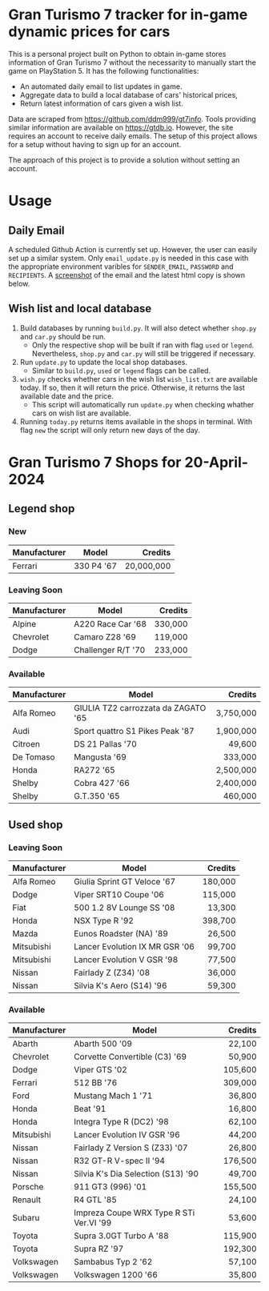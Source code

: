 # Gran Turismo 7 tracker for in-game dynamic prices for cars

This is a personal project built on Python to obtain in-game stores information of Gran Turismo 7 without the necessarity to manually start the game on PlayStation 5. It has the following functionalities:

- An automated daily email to list updates in game.
- Aggregate data to build a local database of cars' historical prices,
- Return latest information of cars given a wish list.

Data are scraped from https://github.com/ddm999/gt7info. Tools providing similar information are available on https://gtdb.io. However, the site requires an account to receive daily emails. The setup of this project allows for a setup without having to sign up for an account.

The approach of this project is to provide a solution without setting an account.

# Usage

## Daily Email

A scheduled Github Action is currently set up. However, the user can easily set up a similar system. Only `email_update.py` is needed in this case with the appropriate environment varibles for `SENDER_EMAIL`, `PASSWORD` and `RECIPIENTS`. A [screenshot](https://raw.githubusercontent.com/marcohoucheng/Gran-Turismo-7-Price-Tracker/main/data/email_screenshot.png) of the email and the latest html copy is shown below.

## Wish list and local database

1. Build databases by running `build.py`. It will also detect whether `shop.py` and `car.py` should be run.
    - Only the respective shop will be built if ran with flag `used` or `legend`. Nevertheless, `shop.py` and `car.py` will still be triggered if necessary.
2. Run `update.py` to update the local shop databases.
    - Similar to `build.py`, `used` or `legend` flags can be called.
3. `wish.py` checks whether cars in the wish list `wish_list.txt` are available today. If so, then it will return the price. Otherwise, it returns the last available date and the price.
    - This script will automatically run `update.py` when checking whather cars on wish list are available.
4. Running `today.py` returns items available in the shops in terminal. With flag `new` the script will only return new days of the day.


# Gran Turismo 7 Shops for 20-April-2024



## Legend shop

### New
 | Manufacturer | Model | Credits |
 | --- | --- | --: |
|Ferrari|330 P4 '67|20,000,000|

### Leaving Soon
 | Manufacturer | Model | Credits |
 | --- | --- | --: |
|Alpine|A220 Race Car '68|330,000|
|Chevrolet|Camaro Z28 '69|119,000|
|Dodge|Challenger R/T '70|233,000|

### Available
 | Manufacturer | Model | Credits |
 | --- | --- | --: |
|Alfa Romeo|GIULIA TZ2 carrozzata da ZAGATO '65|3,750,000|
|Audi|Sport quattro S1 Pikes Peak '87|1,900,000|
|Citroen|DS 21 Pallas '70|49,600|
|De Tomaso|Mangusta '69|333,000|
|Honda|RA272 '65|2,500,000|
|Shelby|Cobra 427 '66|2,400,000|
|Shelby|G.T.350 '65|460,000|


## Used shop

### Leaving Soon
 | Manufacturer | Model | Credits |
 | --- | --- | --: |
|Alfa Romeo|Giulia Sprint GT Veloce '67|180,000|
|Dodge|Viper SRT10 Coupe '06|115,000|
|Fiat|500 1.2 8V Lounge SS '08|13,300|
|Honda|NSX Type R '92|398,700|
|Mazda|Eunos Roadster (NA) '89|26,500|
|Mitsubishi|Lancer Evolution IX MR GSR '06|99,700|
|Mitsubishi|Lancer Evolution V GSR '98|77,500|
|Nissan|Fairlady Z (Z34) '08|36,000|
|Nissan|Silvia K's Aero (S14) '96|59,300|

### Available
 | Manufacturer | Model | Credits |
 | --- | --- | --: |
|Abarth|Abarth 500 '09|22,100|
|Chevrolet|Corvette Convertible (C3) '69|50,900|
|Dodge|Viper GTS '02|105,600|
|Ferrari|512 BB '76|309,000|
|Ford|Mustang Mach 1 '71|36,800|
|Honda|Beat '91|16,800|
|Honda|Integra Type R (DC2) '98|62,100|
|Mitsubishi|Lancer Evolution IV GSR '96|44,200|
|Nissan|Fairlady Z Version S (Z33) '07|26,800|
|Nissan|R32 GT-R V-spec II '94|176,500|
|Nissan|Silvia K's Dia Selection (S13) '90|49,700|
|Porsche|911 GT3 (996) '01|155,500|
|Renault|R4 GTL '85|24,100|
|Subaru|Impreza Coupe WRX Type R STi Ver.VI '99|53,600|
|Toyota|Supra 3.0GT Turbo A '88|115,900|
|Toyota|Supra RZ '97|192,300|
|Volkswagen|Sambabus Typ 2 '62|57,100|
|Volkswagen|Volkswagen 1200 '66|35,800|
